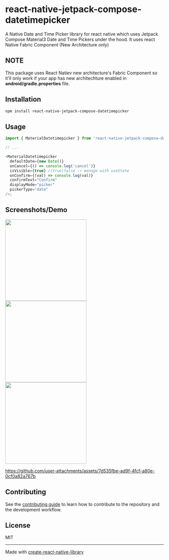 # react-native-jetpack-compose-datetimepicker

A Native Date and Time Picker library for react native which uses Jetpack Compose Material3 Date and Time Pickers under the hood. It uses react Native Fabric Component (New Architecture only)

## NOTE

This package uses React Natiev new architecture's Fabric Component so it'll only work if your app has new architechture enabled in **android/gradle.properties** file.

## Installation

```sh
npm install react-native-jetpack-compose-datetimepicker
```

## Usage

```js
import { MaterialDatetimepicker } from 'react-native-jetpack-compose-datetimepicker';

// ...

<MaterialDatetimepicker
  defaultDate={new Date()}
  onCancel={() => console.log('cancel')}
  isVisible={true} //true|false -> manage with useState
  onConfirm={(val) => console.log(val)}
  confirmText="Confirm"
  displayMode="picker"
  pickerType="date"
/>;
```

## Screenshots/Demo

<img src="https://github.com/user-attachments/assets/8fbd0df7-ad3c-4d6e-9f77-81b9a0271fbb" width="258">
<img src="https://github.com/user-attachments/assets/d82c0312-7665-4b10-97f4-8b4c6afe6a57" width="258">
<img src="https://github.com/user-attachments/assets/e812cb1a-53b9-414c-b5b5-f8cf59d0182e" width="258">

https://github.com/user-attachments/assets/7d535fbe-ad9f-4fcf-a80e-0cf0a82a767b

## Contributing

See the [contributing guide](CONTRIBUTING.md) to learn how to contribute to the repository and the development workflow.

## License

MIT

---

Made with [create-react-native-library](https://github.com/callstack/react-native-builder-bob)
